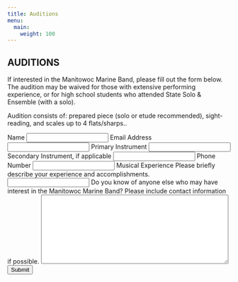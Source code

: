 ```yaml
---
title: Auditions
menu:
  main:
    weight: 100
---
```

## AUDITIONS

If interested in the Manitowoc Marine Band, please fill out the form below. The audition may be waived for those with extensive performing experience, or for high school students who attended State Solo & Ensemble (with a solo).

Audition consists of: prepared piece (solo or etude recommended), sight-reading, and scales up to 4 flats/sharps..

<form id='Contact' method='post' action="/contact_thanks/" data-netlify="true" netlify-honeypot="trapit">
  <label for='name' required>
    <span>Name</span>
  </label>
  <input type='text' name='name' id='name' required />
  <label for='email' required>
    <span>Email Address</span>
  </label>
  <input type='email' name='email' id='email' required />
  <label for='instrument' required>
    <span>Primary Instrument</span>
  </label>
  <input type='text' name='instrument' id='instrument' required />
  <label for='secondary'>
    <span>Secondary Instrument, if applicable</span>
  </label>
  <input type='text' name='secondary' id='secondary'/>
  <label for='phone'>
    <span>Phone Number</span>
  </label>
  <input type='tel' name='phone' id='phone'/>
  <label for='experience' required>
    <span>Musical Experience</span>
    <span class="sub">Please briefly describe your experience and accomplishments.</span>
  </label>      
  <input type='text' name='experience' id='experience' required />
  <label for='message'>
    <span>Do you know of anyone else who may have interest in the Manitowoc Marine Band?</span>
    <span class="sub">Please include contact information if possible.</span>
  </label>
  <textarea rows="10" cols="50" name='message' id='message'></textarea>
  <input type="text" name="trapit" value="" style="display:none">
  <input type='submit' name='Submit' value='Submit' />
</form>
